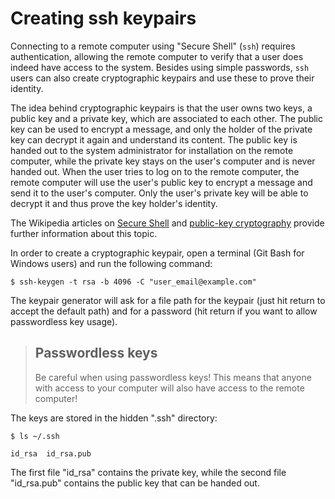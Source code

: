 # Creating ssh keypairs

Connecting to a remote computer using "Secure Shell" (`ssh`) requires authentication, allowing the remote computer to verify that a user does indeed have access to the system. Besides using simple passwords, `ssh` users can also create cryptographic keypairs and use these to prove their identity.

The idea behind cryptographic keypairs is that the user owns two keys, a public key and a private key, which are associated to each other. The public key can be used to encrypt a message, and only the holder of the private key can decrypt it again and understand its content. The public key is handed out to the system administrator for installation on the remote computer, while the private key stays on the user's computer and is never handed out. When the user tries to log on to the remote computer, the remote computer will use the user's public key to encrypt a message and send it to the user's computer. Only the user's private key will be able to decrypt it and thus prove the key holder's identity.

The Wikipedia articles on [Secure Shell](https://en.wikipedia.org/wiki/Secure_Shell) and [public-key cryptography](https://en.wikipedia.org/wiki/Public-key_cryptography) provide further information about this topic. 

In order to create a cryptographic keypair, open a terminal (Git Bash for Windows users) and run the following command:
```
$ ssh-keygen -t rsa -b 4096 -C "user_email@example.com"
```
The keypair generator will ask for a file path for the keypair (just hit return to accept the default path) and for a password (hit return if you want to allow passwordless key usage).

> ## Passwordless keys
>
> Be careful when using passwordless keys! This means that anyone with access to your computer will also have access to the remote computer!

The keys are stored in the hidden ".ssh" directory:
```
$ ls ~/.ssh
```
~~~ {.output}
id_rsa  id_rsa.pub
~~~
The first file "id\_rsa" contains the private key, while the second file "id\_rsa.pub" contains the public key that can be handed out.
